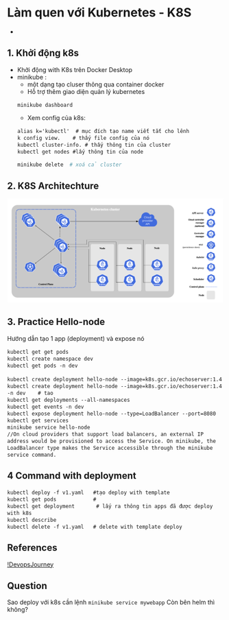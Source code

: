 # Làm quen với Kubernetes - K8S
- 

## 1. Khởi động k8s
- Khởi động with K8s trên Docker Desktop
- minikube :
	- một dạng tạo cluser thông qua container docker
	- Hỗ trợ thêm giao diện quản lý kubernetes
	```
	minikube dashboard
	```
	- Xem config của k8s:
	```
	alias k='kubectl'  # mục đích tạo name viết tắt cho lênh
	k config view.    # thấy file config của nó
	kubectl cluster-info. # thấy thông tin của cluster 
	kubectl get nodes #lấy thông tin của node

	```
	```sh
	minikube delete  # xoá cả cluster 
	```
## 2. K8S Architechture 
![K8s-Cluster-Node-Architech](Images/image.png)

## 3. Practice Hello-node
Hướng dẫn tạo 1 app (deployment) và expose nó
```
kubectl get get pods
kubectl create namespace dev 
kubectl get pods -n dev 

kubectl create deployment hello-node --image=k8s.gcr.io/echoserver:1.4
kubectl create deployment hello-node --image=k8s.gcr.io/echoserver:1.4 -n dev    # tao
kubectl get deployments --all-namespaces
kubectl get events -n dev
kubectl expose deployment hello-node --type=LoadBalancer --port=8080
kubectl get services
minikube service hello-node
//On cloud providers that support load balancers, an external IP address would be provisioned to access the Service. On minikube, the LoadBalancer type makes the Service accessible through the minikube service command.
```
## 4 Command with deployment
```
kubectl deploy -f v1.yaml	#tạo deploy with template
kubectl get pods			# 
kubectl get deployment   	 # lấy ra thông tin apps đã được deploy with k8s
kubectl describe
kubectl delete -f v1.yaml 	# delete with template deploy
```

## References
[!DevopsJourney](https://youtu.be/1Lu1F94exhU?si=4xuEPHS9Z0gm3c8F)


## Question
Sao deploy với k8s cần lệnh 
```minikube service mywebapp```
Còn bên helm thì không?